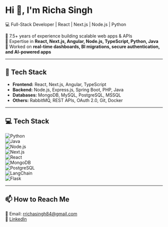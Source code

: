 # Hi 👋, I'm Richa Singh  
💻 Full-Stack Developer | React | Next.js | Node.js | Python  

🔹 7.5+ years of experience building scalable web apps & APIs  
🔹 Expertise in **React, Next.js, Angular, Node.js, TypeScript, Python, Java**  
🔹 Worked on **real-time dashboards, BI migrations, secure authentication, and AI-powered apps**  

---

## 🚀 Tech Stack  
- **Frontend:** React, Next.js, Angular, TypeScript  
- **Backend:** Node.js, Express.js, Spring Boot, PHP, Java  
- **Databases:** MongoDB, MySQL, PostgreSQL, MSSQL  
- **Others:** RabbitMQ, REST APIs, OAuth 2.0, Git, Docker  

---

## 💻 Tech Stack
![Python](https://img.shields.io/badge/Python-3776AB?style=for-the-badge&logo=python&logoColor=white)  
![Java](https://img.shields.io/badge/Java-ED8B00?style=for-the-badge&logo=java&logoColor=white)  
![Node.js](https://img.shields.io/badge/Node.js-43853D?style=for-the-badge&logo=node.js&logoColor=white)  
![Next.js](https://img.shields.io/badge/Next.js-000000?style=for-the-badge&logo=next.js&logoColor=white)  
![React](https://img.shields.io/badge/React-20232A?style=for-the-badge&logo=react&logoColor=61DAFB)  
![MongoDB](https://img.shields.io/badge/MongoDB-4EA94B?style=for-the-badge&logo=mongodb&logoColor=white)  
![PostgreSQL](https://img.shields.io/badge/PostgreSQL-316192?style=for-the-badge&logo=postgresql&logoColor=white)  
![LangChain](https://img.shields.io/badge/LangChain-0A66C2?style=for-the-badge&logoColor=white)  
![Flask](https://img.shields.io/badge/Flask-000000?style=for-the-badge&logo=flask&logoColor=white)   


---

## 📫 How to Reach Me  
📧 Email: rrichasingh84@gmail.com  
🔗 [LinkedIn](https://linkedin.com/in/your-link)  
